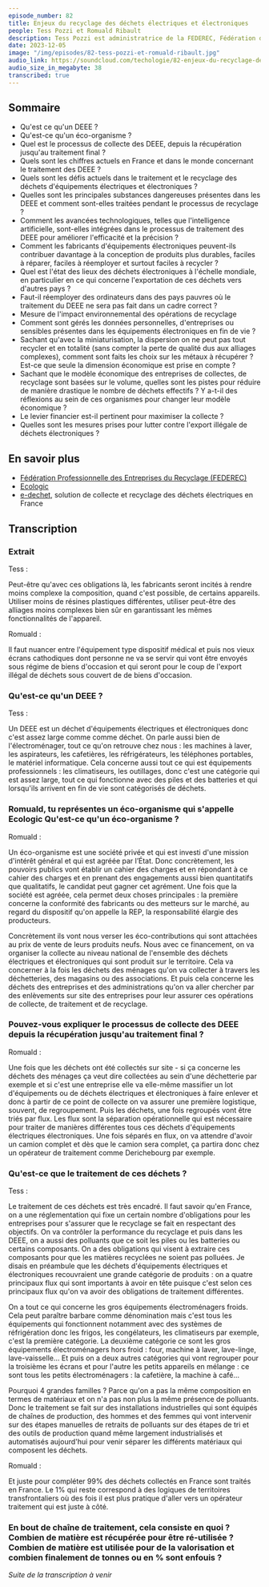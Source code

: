 ```yaml
---
episode_number: 82
title: Enjeux du recyclage des déchets électriques et électroniques
people: Tess Pozzi et Romuald Ribault
description: Tess Pozzi est administratrice de la FEDEREC, Fédération des entreprises du recyclage et responsable des relations institutionnelles Derichebourg Environnement. Romuald Ribault est directeur Marketing de Ecologic, éco-organisme agréé pour la gestion des déchets électriques et électroniques et vice-président de l’AGIT, Alliance Green IT. Avec nos deux interlocuteurs, nous avons échangé sur le fonctionnement du traitement et du recyclage des déchets électroniques ainsi que sur les enjeux actuels et à venir comme l'export illégal vers des pays pauvres.
date: 2023-12-05
image: "/img/episodes/82-tess-pozzi-et-romuald-ribault.jpg"
audio_link: https://soundcloud.com/techologie/82-enjeux-du-recyclage-des-dechets-electriques-et-electroniques-avec-tess-pozzi-et-romuald-ribault
audio_size_in_megabyte: 38
transcribed: true
---
```


## Sommaire

- Qu'est ce qu'un DEEE ?
- Qu'est-ce qu'un éco-organisme ?
- Quel est le processus de collecte des DEEE, depuis la récupération jusqu'au traitement final ?
- Quels sont les chiffres actuels en France et dans le monde concernant le traitement des DEEE ?
- Quels sont les défis actuels dans le traitement et le recyclage des déchets d'équipements électriques et électroniques ?
- Quelles sont les principales substances dangereuses présentes dans les DEEE et comment sont-elles traitées pendant le processus de recyclage ?
- Comment les avancées technologiques, telles que l'intelligence artificielle, sont-elles intégrées dans le processus de traitement des DEEE pour améliorer l'efficacité et la précision ?
- Comment les fabricants d'équipements électroniques peuvent-ils contribuer davantage à la conception de produits plus durables, faciles à réparer, faciles à réemployer et surtout faciles à recycler ?
- Quel est l'état des lieux des déchets électroniques à l'échelle mondiale, en particulier en ce qui concerne l'exportation de ces déchets vers d'autres pays ?
- Faut-il réemployer des ordinateurs dans des pays pauvres où le traitement du DEEE ne sera pas fait dans un cadre correct ?
- Mesure de l'impact environnemental des opérations de recyclage
- Comment sont gérés les données personnelles, d'entreprises ou sensibles présentes dans les équipements électroniques en fin de vie ?
- Sachant qu'avec la miniaturisation, la dispersion on ne peut pas tout recycler et en totalité (sans compter la perte de qualité dus aux alliages complexes), comment sont faits les choix sur les métaux à récupérer ? Est-ce que seule la dimension économique est prise en compte ?
- Sachant que le modèle économique des entreprises de collectes, de recyclage sont basées sur le volume, quelles sont les pistes pour réduire de manière drastique le nombre de déchets effectifs ? Y a-t-il des réflexions au sein de ces organismes pour changer leur modèle économique ?
- Le levier financier est-il pertinent pour maximiser la collecte ?
- Quelles sont les mesures prises pour lutter contre l'export illégale de déchets électroniques ?


## En savoir plus

- [Fédération Professionnelle des Entreprises du Recyclage (FEDEREC)](https://federec.com/) 
- [Ecologic](https://www.ecologic-france.com/)
- [e-dechet](https://www.e-dechet.com/), solution de collecte et recyclage des déchets électriques en France

## Transcription

### Extrait

Tess :

Peut-être qu'avec ces obligations là, les fabricants seront incités à rendre moins complexe la composition, quand c'est possible, de certains appareils. Utiliser moins de résines plastiques différentes, utiliser peut-être des alliages moins complexes bien sûr en garantissant les mêmes fonctionnalités de l'appareil.

Romuald :

Il faut nuancer entre l'équipement type dispositif médical et puis nos vieux écrans cathodiques dont personne ne va se servir qui vont être envoyés sous régime de biens d'occasion et qui seront pour le coup de l'export illégal de déchets sous couvert de de biens d'occasion.


### Qu'est-ce qu'un DEEE ?

Tess :

Un DEEE est un déchet d'équipements électriques et électroniques donc c'est assez large comme comme déchet. On parle aussi bien de l'électroménager, tout ce qu'on retrouve chez nous : les machines à laver, les aspirateurs, les cafetières, les réfrigérateurs, les téléphones portables, le matériel informatique. Cela concerne aussi tout ce qui est équipements professionnels : les climatiseurs, les outillages, donc c'est une catégorie qui est assez large, tout ce qui fonctionne avec des piles et des batteries et qui lorsqu'ils arrivent en fin de vie sont catégorisés de déchets.

### Romuald, tu représentes un éco-organisme qui s'appelle Ecologic Qu'est-ce qu'un éco-organisme ?

Romuald :

Un éco-organisme est une société privée et qui est investi d'une mission d'intérêt général et qui est agréée par l’État. Donc concrètement, les pouvoirs publics vont établir un cahier des charges et en répondant à ce cahier des charges et en prenant des engagements aussi bien quantitatifs que qualitatifs, le candidat peut gagner cet agrément. Une fois que la société est agréée, cela permet deux choses principales : la première concerne la conformité des fabricants ou des metteurs sur le marché, au regard du dispositif qu'on appelle la REP, la responsabilité élargie des producteurs.

Concrètement ils vont nous verser les éco-contributions qui sont attachées au prix de vente de leurs produits neufs. Nous avec ce financement, on va organiser la collecte au niveau national de l'ensemble des déchets électriques et électroniques qui sont produit sur le territoire. Cela va concerner à la fois les déchets des ménages qu'on va collecter à travers les déchetteries, des magasins ou des associations. Et puis cela concerne les déchets des entreprises et des administrations qu'on va aller chercher par des enlèvements sur site des entreprises pour leur assurer ces opérations de collecte, de traitement et de recyclage.

### Pouvez-vous expliquer le processus de collecte des DEEE depuis la récupération jusqu'au traitement final ?

Romuald :

Une fois que les déchets ont été collectés sur site - si ça concerne les déchets des ménages ça veut dire collectées au sein d'une déchetterie par exemple et si c'est une entreprise elle va elle-même massifier un lot d'équipements ou de déchets électriques et électroniques à faire enlever et donc à partir de ce point de collecte on va assurer une première logistique, souvent, de regroupement. Puis les déchets, une fois regroupés vont être triés par flux. Les flux sont la séparation opérationnelle qui est nécessaire pour traiter de manières différentes tous ces déchets d'équipements électriques électroniques. Une fois séparés en flux, on va attendre d'avoir un camion complet et dès que le camion sera complet, ça partira donc chez un opérateur de traitement comme Derichebourg par exemple.

### Qu'est-ce que le traitement de ces déchets ?

Tess : 

Le traitement de ces déchets est très encadré. Il faut savoir qu'en France, on a une réglementation qui fixe un certain nombre d'obligations pour les entreprises pour s'assurer que le recyclage se fait en respectant des objectifs. On va contrôler la performance du
recyclage et puis dans les DEEE, on a aussi des polluants que ce soit les piles ou les batteries ou certains composants. On a des obligations qui visent à extraire ces composants pour que les matières recyclées ne soient pas polluées. Je disais en préambule que les déchets d'équipements électriques et électroniques recouvraient une grande catégorie de produits : on a quatre principaux flux qui sont importants à avoir en tête puisque c'est selon ces principaux flux qu'on va avoir des obligations de traitement différentes.

On a tout ce qui concerne les gros équipements électroménagers froids. Cela peut paraître barbare comme dénomination mais c'est tous les équipements qui fonctionnent
notamment avec des systèmes de réfrigération donc les frigos, les congélateurs, les climatiseurs par exemple, c'est la première catégorie. La deuxième catégorie ce sont les gros équipements électroménagers hors froid : four, machine à laver, lave-linge, lave-vaisselle... Et puis on a deux autres catégories qui vont regrouper pour la troisième les écrans et pour l'autre les petits appareils en mélange : ce sont tous les petits électroménagers : la cafetière, la machine à café...

Pourquoi 4 grandes familles ? Parce qu'on a pas la même composition en termes de matériaux et on n'a pas non plus la même présence de polluants. Donc le traitement se fait sur des installations industrielles qui sont équipés de chaînes de production, des hommes et des femmes qui vont intervenir sur des étapes manuelles de retraits de polluants sur des étapes de tri et des outils de production quand même largement industrialisés et automatisés aujourd'hui pour venir séparer les différents matériaux qui composent les déchets.

Romuald :

Et juste pour compléter 99% des déchets collectés en France sont traités en France. Le 1% qui reste correspond à des logiques de territoires transfrontaliers où des fois il est plus pratique d'aller vers un opérateur traitement qui est juste à côté.


### En bout de chaîne de traitement, cela consiste en quoi ? Combien de matière est récupérée pour être ré-utilisée ? Combien de matière est utilisée pour de la valorisation et combien finalement de tonnes ou en % sont enfouis ?

_Suite de la transcription à venir_